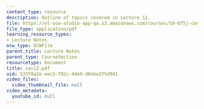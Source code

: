 ```yaml
---
content_type: resource
description: Outline of topics covered in Lecture 12.
file: https://ol-ocw-studio-app-qa.s3.amazonaws.com/courses/10-675j-computational-quantum-mechanics-of-molecular-and-extended-systems-fall-2004/53378a2eeec5792c4de9d8ebe375d941_Lec12.pdf
file_type: application/pdf
learning_resource_types:
- Lecture Notes
ocw_type: OCWFile
parent_title: Lecture Notes
parent_type: CourseSection
resourcetype: Document
title: Lec12.pdf
uid: 53378a2e-eec5-792c-4de9-d8ebe375d941
video_files:
  video_thumbnail_file: null
video_metadata:
  youtube_id: null
---
```

